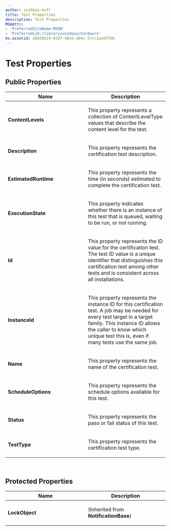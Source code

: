 ```yaml
---
author: joshbax-msft
title: Test Properties
description: Test Properties
MSHAttr:
- 'PreferredSiteName:MSDN'
- 'PreferredLib:/library/windows/hardware'
ms.assetid: a8826b24-03d7-48cb-a04c-57cc2aa9f59b
---
```


# Test Properties


## Public Properties


<table>
<colgroup>
<col width="50%" />
<col width="50%" />
</colgroup>
<thead>
<tr class="header">
<th>Name</th>
<th>Description</th>
</tr>
</thead>
<tbody>
<tr class="odd">
<td><p><strong>ContentLevels</strong></p></td>
<td><p>This property represents a collection of ContentLevelType values that describe the content level for the test.</p></td>
</tr>
<tr class="even">
<td><p><strong>Description</strong></p></td>
<td><p>This property represents the certification test description.</p></td>
</tr>
<tr class="odd">
<td><p><strong>EstimatedRuntime</strong></p></td>
<td><p>This property represents the time (in seconds) estimated to complete the certification test.</p></td>
</tr>
<tr class="even">
<td><p><strong>ExecutionState</strong></p></td>
<td><p>This property indicates whether there is an instance of this test that is queued, waiting to be run, or not running.</p></td>
</tr>
<tr class="odd">
<td><p><strong>Id</strong></p></td>
<td><p>This property represents the ID value for the certification test. The test ID value is a unique identifier that distinguishes this certification test among other tests and is consistent across all installations.</p></td>
</tr>
<tr class="even">
<td><p><strong>InstanceId</strong></p></td>
<td><p>This property represents the instance ID for this certification test. A job may be needed for every test target in a target family. This instance ID allows the caller to know which unique test this is, even if many tests use the same job.</p></td>
</tr>
<tr class="odd">
<td><p><strong>Name</strong></p></td>
<td><p>This property represents the name of the certification test.</p></td>
</tr>
<tr class="even">
<td><p><strong>ScheduleOptions</strong></p></td>
<td><p>This property represents the schedule options available for this test.</p></td>
</tr>
<tr class="odd">
<td><p><strong>Status</strong></p></td>
<td><p>This property represents the pass or fail status of this test.</p></td>
</tr>
<tr class="even">
<td><p><strong>TestType</strong></p></td>
<td><p>This property represents the certification test type.</p></td>
</tr>
</tbody>
</table>

 

## Protected Properties


<table>
<colgroup>
<col width="50%" />
<col width="50%" />
</colgroup>
<thead>
<tr class="header">
<th>Name</th>
<th>Description</th>
</tr>
</thead>
<tbody>
<tr class="odd">
<td><p><strong>LockObject</strong></p></td>
<td><p>(Inherited from <strong>NotificationBase</strong>)</p></td>
</tr>
</tbody>
</table>

 

 

 






